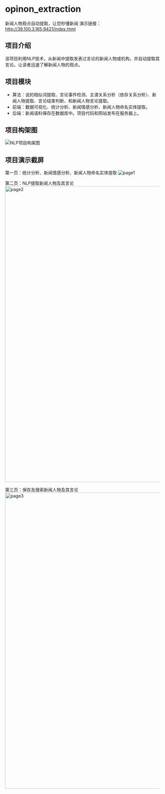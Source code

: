 # opinon_extraction
新闻人物观点自动提取，让您秒懂新闻
演示链接：http://39.100.3.165:8421/index.html

## 项目介绍
该项目利用NLP技术，从新闻中提取发表过言论的新闻人物或机构，并自动提取其言论。让读者迅速了解新闻人物的观点。

## 项目模块
- 算法：说的相似词提取、言论事件检测、主谓关系分析（依存关系分析）、新闻人物提取、言论结束判断、和新闻人物言论提取。
- 前端：数据可视化、统计分析、新闻情感分析、新闻人物命名实体提取。
- 后端：新闻语料保存在数据库中。项目代码和网站发布在服务器上。

## 项目构架图
![NLP项目构架图](https://user-images.githubusercontent.com/12265187/64077326-1f48bc80-cd02-11e9-96c2-05ec01f0db84.png)

## 项目演示截屏
第一页：统计分析、新闻情感分析、新闻人物命名实体提取
![page1](https://user-images.githubusercontent.com/12265187/64077607-a6972f80-cd04-11e9-8daf-469f4d870b93.png)

第二页：NLP提取新闻人物及其言论
<img width="960" alt="page2" src="https://user-images.githubusercontent.com/12265187/64077627-c29ad100-cd04-11e9-8a8f-f6382d847121.png">

第三页：保存及搜索新闻人物及其言论
<img width="960" alt="page3" src="https://user-images.githubusercontent.com/12265187/64077634-d6463780-cd04-11e9-96c5-cb49e5a9d19e.png">

